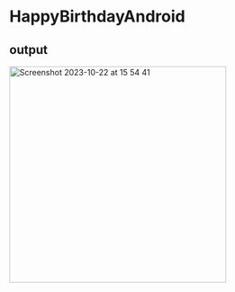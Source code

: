 # HappyBirthdayAndroid

## output

<img width="385" alt="Screenshot 2023-10-22 at 15 54 41" src="https://github.com/SandeepaKularathne/HappyBirthdayAndroid/assets/95904319/e884326c-dfed-4e99-a2ae-4b53cb7c7caf">
